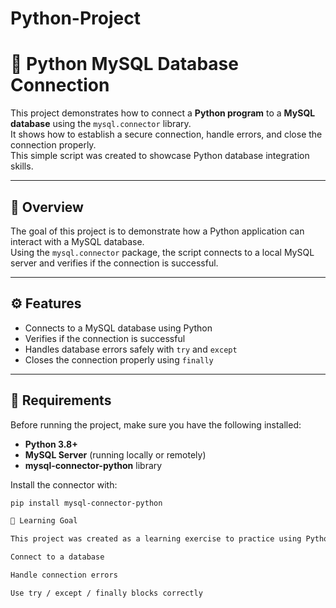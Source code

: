 # Python-Project
# 🐍 Python MySQL Database Connection

This project demonstrates how to connect a **Python program** to a **MySQL database** using the `mysql.connector` library.  
It shows how to establish a secure connection, handle errors, and close the connection properly.  
This simple script was created to showcase Python database integration skills.

---

## 📖 Overview

The goal of this project is to demonstrate how a Python application can interact with a MySQL database.  
Using the `mysql.connector` package, the script connects to a local MySQL server and verifies if the connection is successful.

---

## ⚙️ Features

- Connects to a MySQL database using Python  
- Verifies if the connection is successful  
- Handles database errors safely with `try` and `except`  
- Closes the connection properly using `finally`  

---

## 🧰 Requirements

Before running the project, make sure you have the following installed:

- **Python 3.8+**  
- **MySQL Server** (running locally or remotely)  
- **mysql-connector-python** library  

Install the connector with:
```bash
pip install mysql-connector-python

🧠 Learning Goal

This project was created as a learning exercise to practice using Python to:

Connect to a database

Handle connection errors

Use try / except / finally blocks correctly
